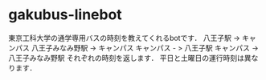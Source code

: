 # gakubus-linebot
東京工科大学の通学専用バスの時刻を教えてくれるbotです．
八王子駅 -> キャンパス
八王子みなみ野駅 -> キャンパス
キャンパス - > 八王子駅
キャンパス -> 八王子みなみ野駅
それぞれの時刻を返します．
平日と土曜日の運行時刻は異なります．
